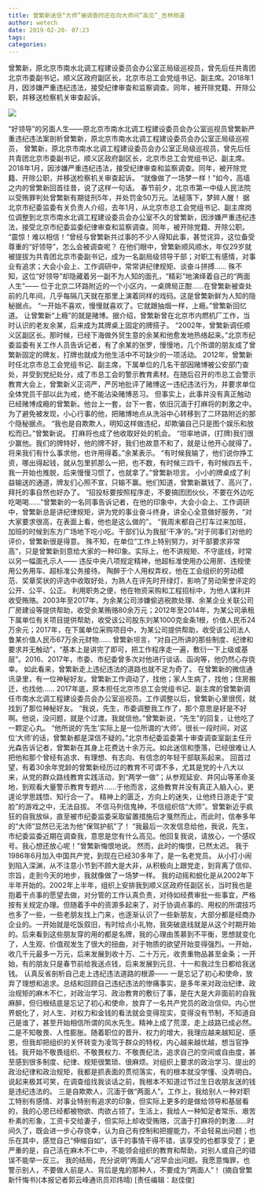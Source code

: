 ```yaml
---
title: 曾繁新迷信“大师”被调查时还在向大师问“高见”_吉林频道
author: wetech
date: 2019-02-20- 07:23
tags: 
categories: 
---
```

曾繁新，原北京市南水北调工程建设委员会办公室正局级巡视员，曾先后任共青团北京市委副书记，顺义区政府副区长，北京市总工会党组书记、副主席。2018年1月，因涉嫌严重违纪违法，接受纪律审查和监察调查。同年，被开除党籍、开除公职，并移送检察机关审查起诉。
<!-- more -->
                
<img align="center" border="0" src="http://p2.ifengimg.com/a/2016/0810/204c433878d5cf9size1_w16_h16.png" />
                
            
“好领导”的另面人生——原北京市南水北调工程建设委员会办公室巡视员曾繁新严重违纪违法案剖析曾繁新，原北京市南水北调工程建设委员会办公室正局级巡视员，
曾繁新，原北京市南水北调工程建设委员会办公室正局级巡视员，曾先后任共青团北京市委副书记，顺义区政府副区长，北京市总工会党组书记、副主席。2018年1月，因涉嫌严重违纪违法，接受纪律审查和监察调查。同年，被开除党籍、开除公职，并移送检察机关审查起诉。
“就像做了一场梦一样！”如今，高墙之内的曾繁新回首往昔，说了这样一句话。
春节前夕，北京市第一中级人民法院以受贿罪判处曾繁新有期徒刑5年，并处罚金50万元。法槌落下，梦碎人醒！
据北京市纪委监委有关负责人介绍，去年1月，从北京市总工会党组书记、副主席岗位调整到北京市南水北调工程建设委员会办公室不久的曾繁新，因涉嫌严重违纪违法，接受北京市纪委监委纪律审查和监察调查。同年，被开除党籍、开除公职。
“震惊！难以相信！”曾经与曾繁新共过事的不少人得知此事，甚觉诧异，这位备受尊重的“好领导”，怎么会被调查呢？
在他们眼中，曾繁新顺风顺水，年仅29岁就被提拔为共青团北京市委副书记，成为一名副局级领导干部；对职工有感情，对事业有追求；大会小会上、工作调研中，常常讲纪律规矩、谈奋斗拼搏……
殊不知，这位“好领导”却隐藏着另一副不为人知的面孔，“精彩”地演绎着自己的“两面人生”——
位于北京二环路附近的一个小区内，一桌牌局正酣……在曾繁新被查处前的几年间，几乎每隔几天就在那里上演着同样的戏码。这是曾繁新鲜为人知的隐秘据点。
“一开始不喜欢，慢慢就喜欢了。它就跟抽烟一样，上瘾。”曾繁新回忆道。
让曾繁新“上瘾”的就是赌博。据介绍，曾繁新曾在北京市内燃机厂工作，当时认识的老友余某，后来成为其牌桌上固定的牌搭子。
“2002年，曾繁新调任顺义区副区长。那时候，已经下海做外贸生意的余某和他愈发地热络起来。”北京市纪委监委有关工作人员告诉记者，有了余某的张罗，慢慢地，几个所谓的朋友成了曾繁新固定的牌友，打牌也就成为他生活中不可缺少的一项活动。
2012年，曾繁新时任北京市总工会党组书记、副主席，下属单位的几名干部因赌博被公安部门查处，并受到党纪处分，成了市总工会的警示教育素材。在随后召开的市总工会警示教育大会上，曾繁新义正词严，严厉地批评了赌博这一违纪违法行为，并要求单位全体党员干部以此为戒，绝不能沾染赌博恶习。
但事实上，此事并没有真正触动已经赌博成瘾的曾繁新。他台上一套，台下一套，依旧沉湎于打麻将的刺激之中。为了避免被发现，小心行事的他，把赌博地点从洗浴中心转移到了二环路附近的那个隐秘据点。
“我也是自欺欺人，明知这样做违纪，却欺骗自己只是图个娱乐和放松而已。”曾繁新说。
打麻将也成了他收取好处的机会。
“坦率地讲，(打牌)我们很少赢他。我们的牌特好，他的牌不好，我们也故意不和了，就是让他开心就得了。将来我们有什么事求他，也许用得着。”余某表示。
“有时候我输了，他们说你挣工资，哪出得起钱，就从包里抓那么一把，也不数，有时候三四千，有时候四五千，我一开始也推脱，后来慢慢习惯了，也就拿了。”曾繁新坦言。
小小的牌桌成了利益输送的通道，牌友们心照不宣，只输不赢。他们知道，曾繁新赢钱了、高兴了，拜托的事自然也好办了。
“招投标要按照程序走，不要搞团团伙伙，不要在外边吃吃喝喝……”曾繁新的一名同事告诉记者，在他的印象中，大会小会上、工作调研中，曾繁新总是讲纪律规矩，讲为党的事业奋斗终身，讲全心全意做好服务，“对大家要求很高，在表面上看，他也是这么做的”。
“我周末都自己打车过来加班，加班的时候到东方广场地下吃小吃。干部们认为我挺‘干净’的。”对于同事们对他的评价，曾繁新很是得意。
殊不知，在单位“工作上特别努力，对干部要求非常高”，只是曾繁新刻意给大家的一种印象。实际上，他不讲规矩、不守底线，时常以另一幅面孔示人——
违反中央八项规定精神，他超标准使用办公用房、违规使用公务用车、超标准公务接待。
陶醉于个人用权弄权，他在工会组织的劳动模范、奖章奖状的评选中收取好处，为熟人在评先时开绿灯，影响了劳动荣誉评定的公开、公平、公正。
利用职务之便，他在物资采购和工程招标中，为他人谋利并收受贿赂。2003年至2017年，为余某公司涉嫌偷逃税款处理、余某企业关联公司厂房建设等提供帮助，收受余某贿赂80余万元；2012年至2014年，为某公司承租下属单位有关项目提供帮助，收受该公司股东刘某1000克金条1根，价值人民币24万余元；2017年，在下属单位采购项目中，为某公司提供帮助，收受该公司法人鲁某价值人民币67万余元财物……
曾繁新坦言，“对自己所讲的那些制度、纪律和要求并无触动”，“基本上是讲完了即可，把工作程序走一遍，敷衍一下上级或基层”。2016、2017年，市委、市纪委曾多次对他进行谈话、函询等，他仍然心存侥幸。
如此看来，曾繁新走上违纪违法的道路也就不足为奇了。
在曾繁新的微信通讯录里，有一位神秘好友。曾繁新工作调动了，找他；家人生病了，找他；住房搬迁，也找他……
2017年底，原本担任北京市总工会党组书记、副主席的曾繁新调任市南水北调工程建设委员会办公室巡视员。工作调整以后，曾繁新心里很慌，就找到了那位神秘好友。
“我说，先生，市委调整我工作了，那个意思是好是不好啊。他说，没问题，就是个过渡。我就信他。”曾繁新说，“先生”的回复，让他吃了一颗定心丸。
“他所说的‘先生’实际上是一位所谓的‘大师’。很长一段时间，对这位‘大师’的话，曾繁新都是深信不疑的。”北京市纪委监委第十审查调查室副主任亓光森告诉记者，曾繁新在其身上花费达十余万元。如此迷信和堕落，已经很难让人把他和那个曾经有追求、有理想、有志向、有信念的年轻干部联系起来。
回首过望，有着30余年党龄的曾繁新经历过的教育不可谓不多，尤其是党的十八大以来，从党的群众路线教育实践活动，到“两学一做”；从参观延安、井冈山等革命圣地，到观看大量警示教育专题片……于他而言，这些教育并没有真正入脑入心，更遑论学思践悟、知行合一了。
精神上的匮乏，方向上的迷失，让他终日游走于“变脸”的游戏之中，无法自拔。
不信马列信鬼神，不信组织信“大师”。曾繁新近乎疯狂的自我放纵，直至被市纪委监委采取留置措施后才戛然而止。而此时，信奉多年的“大师”显然已无法为他“保驾护航”了！
“我最后一次发信息给他，我说，先生，市纪委监委近期在调查我，意思是您有什么高见。他回复我说，请放心，一个感叹号。我心想还放心呢！”曾繁新悔恨地说。
然而，此时的悔恨，已然太迟。
我于1986年6月加入中国共产党，到现在已经30多年了，是一名老党员。
从小打小闹到陷入深渊，从不注意小节到不顾大是大非，从积极向上跟党走，到背离了信仰、宗旨，走到今天的地步，我就像做了一场梦一样。
我的动摇和蜕化是从2002年下半年开始的。2002年上半年，组织上安排我到顺义区政府任副区长，当时我也是抱着干点事的愿望去做，对分管的工作认真负责，对待如经费审批一些事宜，严格按有关规定办理。但随着手中的资源多起来了，对于协调点事的、用权的所谓技巧也多了一些，一些老朋友找上门来，也逐渐认识了一些新朋友，大部分都是经商办企业的。一开始就是吃饭叙旧，有时给点小礼物，我突破底线就是从这个时期开始的。后来看到这些朋友穿的用的都是名牌，我的心理由羡慕到不平衡，思想就变化了，人生观、价值观发生了很大的扭曲，对于物质的欲望开始变得强烈。一开始，收几千元最多一万元，后来发展到收十万、二十万元，收贵重物品甚至金条；一开始，有的朋友只是春节前给我送点钱，后来发展到元旦、十一和我过生日都给我送钱。
认真反省剖析自己走上违纪违法道路的根源——
一是忘记了初心和使命，放弃了理想和追求。总结和回顾自己违纪违法的惨痛事实，是多年来对政治纪律、政治规矩的麻木不仁，对政治学习、政治教育的敷衍了事，是在大是大非面前的自我麻醉，但归根结底是忘记了初心和使命，放弃了一名共产党员的政治信仰。内心世界蜕化了，对人生、对权力和金钱的看法就会变得现实，变得没有节制，不知道自己是谁了，甚至开始相信所谓的风水先生。精神上成了荒漠，走上歧路已成必然。
二是不知敬畏、人性膨胀。随着职位的晋升、权力的增大，我理应越来越知足、感恩，但我却把组织的关怀转变为凌驾于群众的特权，内心越来越优越，想当官挣钱。我开始不敬畏组织、不敬畏权力、不敬畏纪法，追求自己的空间或自由度，甚至感到很多制度、纪律、规矩很繁琐、很麻烦。对组织上要求的政治学习、提出的政治纪律和政治规矩，我都是抓表面的贯彻落实，有的根本就没学懂、没弄明白。说起来极其可笑，在调查组找我谈话之前，我根本不知道过节过生日收朋友送的钱是违纪违法的。
三是自欺欺人，沉湎于做“两面人”。工作上，我给别人一种对职工特别有感情、对事业特别有追求的印象，但实际上更多的是做给领导和基层看的，我的心思已经都被物欲、肉欲占领了。生活上，我给人一种知足者常乐、艰苦朴素的形象，工资卡交给妻子，但实际上却收受贿赂，沉湎于打麻将的刺激……时间久了，既会进一步心存侥幸，认为自己有控制和把握能力，不会轻易出问题；也乐在其中，感觉自己“伸缩自如”，该干的事情干得不错，该享受的也都享受了；更严重的是，自己活在麻木不仁中，不能领会组织的教育和帮助，对别人或自己的错误不能举一反三。
我的结局，充分说明“两面人”迟早会出问题。我愿意悔罪，也警示别人，不要做人前是人、背后是鬼的那种人，不要成为“两面人”！
(摘自曾繁新忏悔书)(本报记者郭云峰通讯员邓炜晴)
[责任编辑：赵佳俊]
            
